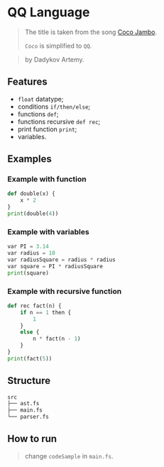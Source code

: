 # QQ Language

> The title is taken from the song [Coco Jambo](https://www.youtube.com/watch?v=EScLmWJs82I).
>
> `Coco` is simplified to `QQ`.

> by Dadykov Artemy.

## Features

- `float` datatype;
- conditions `if/then/else`;
- functions `def`;
- functions recursive `def rec`;
- print function `print`;
- variables.

## Examples

### Example with function

```python
def double(x) {
    x * 2
}
print(double(4))
```

### Example with variables

```python
var PI = 3.14
var radius = 10
var radiusSquare = radius * radius
var square = PI * radiusSquare
print(square)
```

### Example with recursive function

```python
def rec fact(n) {
    if n == 1 then {
        1
    }
    else {
        n * fact(n - 1)
    }
}
print(fact(5))
```

## Structure
```bash
src
├── ast.fs
├── main.fs
└── parser.fs
```

## How to run

> change `codeSample` in `main.fs`.
